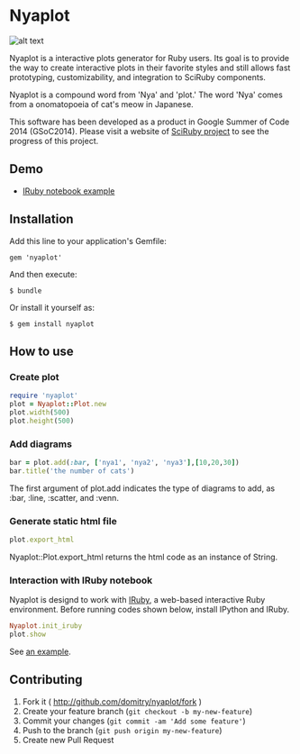 # Nyaplot
![alt text](https://dl.dropboxusercontent.com/u/47978121/gsoc/nyaoplot_top.png)

Nyaplot is a interactive plots generator for Ruby users. Its goal is to provide the way to create interactive plots in their favorite styles and still allows fast prototyping, customizability, and integration to SciRuby components. 

Nyaplot is a compound word from 'Nya' and 'plot.' The word 'Nya' comes from a onomatopoeia of cat's meow in Japanese.

This software has been developed as a product in Google Summer of Code 2014 (GSoC2014). Please visit a website of [SciRuby project](http://sciruby.com/blog/) to see the progress of this project.

## Demo
+ [IRuby notebook example](http://nbviewer.ipython.org/github/domitry/Nyaplot/blob/master/examples/notebook/Introduction.ipynb)

## Installation

Add this line to your application's Gemfile:

    gem 'nyaplot'

And then execute:

    $ bundle

Or install it yourself as:

    $ gem install nyaplot

## How to use
### Create plot
```ruby
require 'nyaplot'
plot = Nyaplot::Plot.new
plot.width(500)
plot.height(500)
```

### Add diagrams
```ruby
bar = plot.add(:bar, ['nya1', 'nya2', 'nya3'],[10,20,30])
bar.title('the number of cats')
```
The first argument of plot.add indicates the type of diagrams to add, as :bar, :line, :scatter, and :venn.

### Generate static html file
```ruby
plot.export_html
```
Nyaplot::Plot.export_html returns the html code as an instance of String.

### Interaction with IRuby notebook
Nyaplot is designd to work with [IRuby](https://github.com/minad/iruby), a web-based interactive Ruby environment. Before running codes shown below, install IPython and IRuby.

```ruby
Nyaplot.init_iruby
plot.show
```
See [an example](http://nbviewer.ipython.org/github/domitry/Nyaplot/blob/master/examples/notebook/Introduction.ipynb). 

## Contributing

1. Fork it ( http://github.com/domitry/nyaplot/fork )
2. Create your feature branch (`git checkout -b my-new-feature`)
3. Commit your changes (`git commit -am 'Add some feature'`)
4. Push to the branch (`git push origin my-new-feature`)
5. Create new Pull Request
